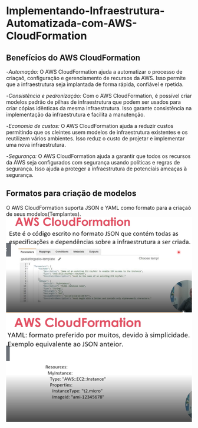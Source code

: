 # Implementando-Infraestrutura-Automatizada-com-AWS-CloudFormation

## Benefícios do AWS CloudFormation

-*Automação:* O AWS CloudFormation ajuda a automatizar o processo de criaçaõ, configuração e gerenciamento de recursos da AWS. Isso permite que a infraestrutura seja implantada de forma rápida, confiável e rpetida.

-*Consistência e pedronização:* Com o AWS CloudFormation, é possível criar modelos padrão de pilhas de infraestrutura que podem ser usados para criar cópias idênticas da mesma infraestrutura. Isso garante consistência na implementação da infraestrutura e facilita a manutenção.

-*Economia de custos:* O AWS CloudFormation ajuda a reduzir custos permitindo que os  cleintes usem modelos de infraestrutura existentes e os reutilizem vários ambientes. Isso reduz o custo de projetar e implementar uma nova infraestrutura.

-*Segurança:* O AWS CloudFormation ajuda a garantir que todos os recursos da AWS seja configurados com segurança usando políticas e regras de segurança. Isso ajuda a proteger a infraestrutura de potenciais ameaças à segurança.

## Formatos para criação de modelos
 O AWS CloudFormation suporta JSON e YAML como formato para a criaçaõ de seus modelos(Templantes).
![JSON](images/codemjson.png)
![YAML](images/codYAML.png)

